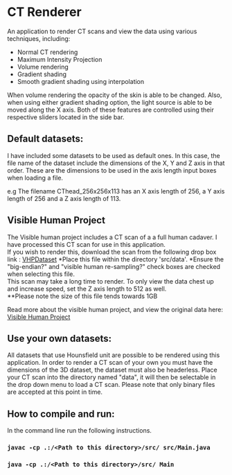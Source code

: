 # CT Renderer

An application to render CT scans and view the data using various techniques, including:
* Normal CT rendering
* Maximum Intensity Projection
* Volume rendering
* Gradient shading
* Smooth gradient shading using interpolation

When volume rendering the opacity of the skin is able to be changed. Also, when using either gradient shading option, the light source is able to be moved along the X axis. Both of these features are controlled using their respective sliders located in the side bar.

## Default datasets:
I have included some datasets to be used as default ones. In this case, the file name of the dataset include the dimensions of the X, Y and Z axis in that order. These are the dimensions to be used in the axis length input boxes when loading a file.

e.g  The filename CThead_256x256x113 has an X axis length of 256, a Y axis length of 256 and a Z axis length of 113.

## Visible Human Project
The Visible human project includes a CT scan of a a full human cadaver. I have processed this CT scan for use in this application. <br>If you wish to render this, download the scan from the following drop box link : [VHPDataset](https://www.dropbox.com/s/r5sac892nje8ixk/VH_FULL_512_512_1734?dl=0)
*Place this file within the directory 'src/data'.
*Ensure the "big-endian?" and "visible human re-sampling?" check boxes are checked when selecting this file.
<br>This scan may take a long time to render. To only view the data chest up and increase speed, set the Z axis length to 512 as well.
<br>**Please note the size of this file tends towards 1GB

Read more about the visible human project, and view the original data here: [Visible Human Project](https://www.nlm.nih.gov/research/visible/visible_human.html)


## Use your own datasets:
All datasets that use Hounsfield unit are possible to be rendered using this application. In order to render a CT scan of your own you must have the dimensions of the 3D dataset, the dataset must also be headerless. Place your CT scan into the directory named "data", it will then be selectable in the drop down menu to load a CT scan. Please note that only binary files are accepted at this point in time.

## How to compile and run:

In the command line run the following instructions.

### `javac -cp .:/<Path to this directory>/src/ src/Main.java`

### `java -cp .:/<Path to this directory>/src/ Main`

<br/>

